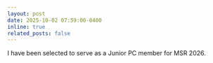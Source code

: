 ```yaml
---
layout: post
date: 2025-10-02 07:59:00-0400
inline: true
related_posts: false
---
```


I have been selected to serve as a Junior PC member for MSR 2026.
